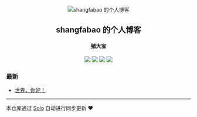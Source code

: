 <p align="center"><img alt="shangfabao 的个人博客" src="https://static.b3log.org/images/brand/solo-32.png"></p><h2 align="center">
shangfabao 的个人博客
</h2>

<h4 align="center">猪大宝</h4>
<p align="center"><a title="shangfabao 的个人博客" target="_blank" href="https://github.com/shangfabao/solo-blog"><img src="https://img.shields.io/github/last-commit/shangfabao/solo-blog.svg?style=flat-square&color=FF9900"></a>
<a title="GitHub repo size in bytes" target="_blank" href="https://github.com/shangfabao/solo-blog"><img src="https://img.shields.io/github/repo-size/shangfabao/solo-blog.svg?style=flat-square"></a>
<a title="Solo Version" target="_blank" href="https://github.com/b3log/solo/releases"><img src="https://img.shields.io/badge/solo-3.6.6-f1e05a.svg?style=flat-square&color=blueviolet"></a>
<a title="Hits" target="_blank" href="https://github.com/b3log/hits"><img src="https://hits.b3log.org/shangfabao/solo-blog.svg"></a></p>

### 最新

* [世界，你好！](https://www.shangfabao.com/hello-solo)



---

本仓库通过 [Solo](https://github.com/b3log/solo) 自动进行同步更新 ❤️ 